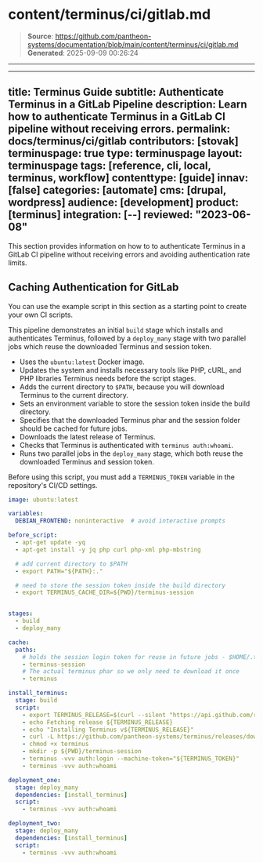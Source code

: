 # content/terminus/ci/gitlab.md

> **Source**: https://github.com/pantheon-systems/documentation/blob/main/content/terminus/ci/gitlab.md
> **Generated**: 2025-09-09 00:26:24

---

---
title: Terminus Guide
subtitle: Authenticate Terminus in a GitLab Pipeline
description: Learn how to authenticate Terminus in a GitLab CI pipeline without receiving errors.
permalink: docs/terminus/ci/gitlab
contributors: [stovak]
terminuspage: true
type: terminuspage
layout: terminuspage
tags: [reference, cli, local, terminus, workflow]
contenttype: [guide]
innav: [false]
categories: [automate]
cms: [drupal, wordpress]
audience: [development]
product: [terminus]
integration: [--]
reviewed: "2023-06-08"
---

This section provides information on how to to authenticate Terminus in a GitLab CI pipeline without receiving errors and avoiding authentication rate limits.

## Caching Authentication for GitLab

You can use the example script in this section as a starting point to create your own CI scripts.

This pipeline demonstrates an initial `build` stage which installs and authenticates Terminus, followed by a `deploy_many` stage with two parallel jobs which reuse the downloaded Terminus and session token.

- Uses the `ubuntu:latest` Docker image.
- Updates the system and installs necessary tools like PHP, cURL, and PHP libraries Terminus needs before the script stages.
- Adds the current directory to `$PATH`, because you will download Terminus to the current directory.
- Sets an environment variable to store the session token inside the build directory.
- Specifies that the downloaded Terminus phar and the session folder should be cached for future jobs.
- Downloads the latest release of Terminus.
- Checks that Terminus is authenticated with `terminus auth:whoami`.
- Runs two parallel jobs in the `deploy_many` stage, which both reuse the downloaded Terminus and session token.


<Alert title="Note"  type="info" >

Before using this script, you must add a `TERMINUS_TOKEN` variable in the repository's CI/CD settings.

</Alert>

```yaml
image: ubuntu:latest

variables:
  DEBIAN_FRONTEND: noninteractive  # avoid interactive prompts

before_script:
  - apt-get update -yq
  - apt-get install -y jq php curl php-xml php-mbstring

  # add current directory to $PATH
  - export PATH="${PATH}:."

  # need to store the session token inside the build directory
  - export TERMINUS_CACHE_DIR=${PWD}/terminus-session


stages:
  - build
  - deploy_many

cache:
  paths:
    # holds the session login token for reuse in future jobs - $HOME/.terminus by default
    - terminus-session
    # The actual terminus phar so we only need to download it once
    - terminus

install_terminus:
  stage: build
  script:
    - export TERMINUS_RELEASE=$(curl --silent "https://api.github.com/repos/pantheon-systems/terminus/releases/latest" | jq -r .tag_name)
    - echo Fetching release ${TERMINUS_RELEASE}
    - echo "Installing Terminus v${TERMINUS_RELEASE}"
    - curl -L https://github.com/pantheon-systems/terminus/releases/download/${TERMINUS_RELEASE}/terminus.phar --output terminus
    - chmod +x terminus
    - mkdir -p ${PWD}/terminus-session
    - terminus -vvv auth:login --machine-token="${TERMINUS_TOKEN}"
    - terminus -vvv auth:whoami

deployment_one:
  stage: deploy_many
  dependencies: [install_terminus]
  script:
    - terminus -vvv auth:whoami

deployment_two:
  stage: deploy_many
  dependencies: [install_terminus]
  script:
    - terminus -vvv auth:whoami
```
